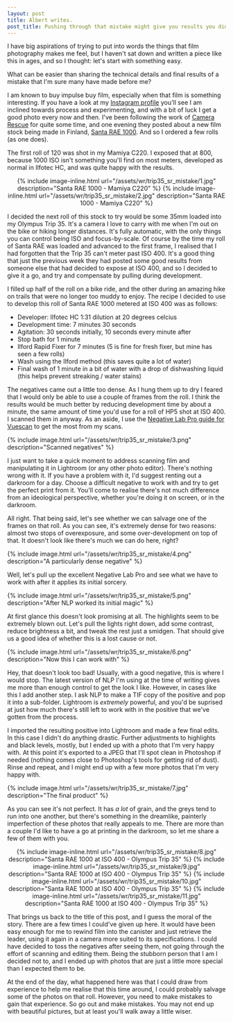 ```yaml
---
layout: post
title: Albert writes.
post_title: Pushing through that mistake might give you results you didn't know you wanted
---
```


I have big aspirations of trying to put into words the things that film photography makes me feel, but I haven't sat down and written a piece like this in ages, and so I thought: let's start with something easy.

What can be easier than sharing the technical details and final results of a mistake that I'm sure many have made before me?

I am known to buy impulse buy film, especially when that film is something interesting. If you have a look at my [Instagram profile](https://www.instagram.com/a.l.b.e.r.t.c) you'll see I am inclined towards process and experimenting, and with a bit of luck I get a good photo every now and then. I've been following the work of [Camera Rescue](https://camerarescue.org/) for quite some time, and one evening they posted about a new film stock being made in Finland, [Santa RAE 1000](https://santa1000.com/). And so I ordered a few rolls (as one does). 

The first roll of 120 was shot in my Mamiya C220. I exposed that at 800, because 1000 ISO isn't something you'll find on most meters, developed as normal in Ilfotec HC, and was quite happy with the results.

<div style="text-align:center">
{% include image-inline.html url="/assets/wr/trip35_sr_mistake/1.jpg" description="Santa RAE 1000 - Mamiya C220" %}
{% include image-inline.html url="/assets/wr/trip35_sr_mistake/2.jpg" description="Santa RAE 1000 - Mamiya C220" %}
</div>

I decided the next roll of this stock to try would be some 35mm loaded into my Olympus Trip 35. It's a camera I love to carry with me when I'm out on the bike or hiking longer distances. It's fully automatic, with the only things you can control being ISO and focus-by-scale. Of course by the time my roll of Santa RAE was loaded and advanced to the first frame, I realised that I had forgotten that the Trip 35 can't meter past ISO 400. It's a good thing that just the previous week they had posted some good results from someone else that had decided to expose at ISO 400, and so I decided to give it a go, and try and compensate by pulling during development. 

I filled up half of the roll on a bike ride, and the other during an amazing hike on trails that were no longer too muddy to enjoy. The recipe I decided to use to develop this roll of Santa RAE 1000 metered at ISO 400 was as follows:

- Developer: Ilfotec HC 1:31 dilution at 20 degrees celcius
- Development time: 7 minutes 30 seconds
- Agitation: 30 seconds initially, 10 seconds every minute after
- Stop bath for 1 minute
- Ilford Rapid Fixer for 7 minutes (5 is fine for fresh fixer, but mine has seen a few rolls)
- Wash using the Ilford method (this saves quite a lot of water)
- Final wash of 1 minute in a bit of water with a drop of dishwashing liquid (this helps prevent streaking / water stains)

The negatives came out a little too dense. As I hung them up to dry I feared that I would only be able to use a couple of frames from the roll.
I think the results would be much better by reducing development time by about a minute, the same amount of time you'd use for a roll of HP5 shot at ISO 400. I scanned them in anyway. As an aside, I use the [Negative Lab Pro guide for Vuescan](https://forums.negativelabpro.com/t/creating-raw-dng-files-with-vuescan/23) to get the most from my scans.

{% include image.html url="/assets/wr/trip35_sr_mistake/3.png" description="Scanned negatives" %}

I just want to take a quick moment to address scanning film and manipulating it in Lightroom (or any other photo editor). There's nothing wrong with it. If you have a problem with it, I'd suggest renting out a darkroom for a day. Choose a difficult negative to work with and try to get the perfect print from it. You'll come to realise there's not much difference from an ideological perspective, whether you're doing it on screen, or in the darkroom. 

All right. That being said, let's see whether we can salvage one of the frames on that roll. As you can see, it's extremely dense for two reasons: almost two stops of overexposure, and some over-development on top of that. It doesn't look like there's much we can do here, right?

{% include image.html url="/assets/wr/trip35_sr_mistake/4.png" description="A particularly dense negative" %}

Well, let's pull up the excellent Negative Lab Pro and see what we have to work with after it applies its initial sorcery.

{% include image.html url="/assets/wr/trip35_sr_mistake/5.png" description="After NLP worked its initial magic" %}

At first glance this doesn't look promising at all. The highlights seem to be extremely blown out. Let's pull the lights right down, add some contrast, reduce brightness a bit, and tweak the rest just a smidgen. That should give us a good idea of whether this is a lost cause or not.

{% include image.html url="/assets/wr/trip35_sr_mistake/6.png" description="Now this I can work with" %}

Hey, that doesn't look too bad! Usually, with a good negative, this is where I would stop. The latest version of NLP I'm using at the time of writing gives me more than enough control to get the look I like. However, in cases like this I add another step. I ask NLP to make a TIF copy of the positive and pop it into a sub-folder. Lightroom is _extremely_ powerful, and you'd be suprised at just how much there's still left to work with in the positive that we've gotten from the process. 

I imported the resulting positive into Lightroom and made a few final edits. In this case I didn't do anything drastic. Further adjustments to highlights and black levels, mostly, but I ended up with a photo that I'm very happy with. At this point it's exported to a JPEG that I'll spot clean in Photoshop if needed (nothing comes close to Photoshop's tools for getting rid of dust). Rinse and repeat, and I might end up with a few more photos that I'm very happy with.

{% include image.html url="/assets/wr/trip35_sr_mistake/7.jpg" description="The final product" %}

As you can see it's not perfect. It has _a lot_ of grain, and the greys tend to run into one another, but there's something in the dreamlike, painterly imperfection of these photos that really appeals to me. There are more than a couple I'd like to have a go at printing in the darkroom, so let me share a few of them with you. 

<div style="text-align:center">
{% include image-inline.html url="/assets/wr/trip35_sr_mistake/8.jpg" description="Santa RAE 1000 at ISO 400 - Olympus Trip 35" %}
{% include image-inline.html url="/assets/wr/trip35_sr_mistake/9.jpg" description="Santa RAE 1000 at ISO 400 - Olympus Trip 35" %}
{% include image-inline.html url="/assets/wr/trip35_sr_mistake/10.jpg" description="Santa RAE 1000 at ISO 400 - Olympus Trip 35" %}
{% include image-inline.html url="/assets/wr/trip35_sr_mistake/11.jpg" description="Santa RAE 1000 at ISO 400 - Olympus Trip 35" %}
</div>

That brings us back to the title of this post, and I guess the moral of the story. There are a few times I could've given up here. It would have been easy enough for me to rewind film into the canister and just retrieve the leader, using it again in a camera more suited to its specifications. I could have decided to toss the negatives after seeing them, not going through the effort of scanning and editing them. Being the stubborn person that I am I decided not to, and I ended up with photos that are just a little more special than I expected them to be.

At the end of the day, what happened here was that I could draw from experience to help me realise that this time around, I could probably salvage some of the photos on that roll. However, you need to make mistakes to gain that experience. So go out and make mistakes. You may not end up with beautiful pictures, but at least you'll walk away a little wiser. 